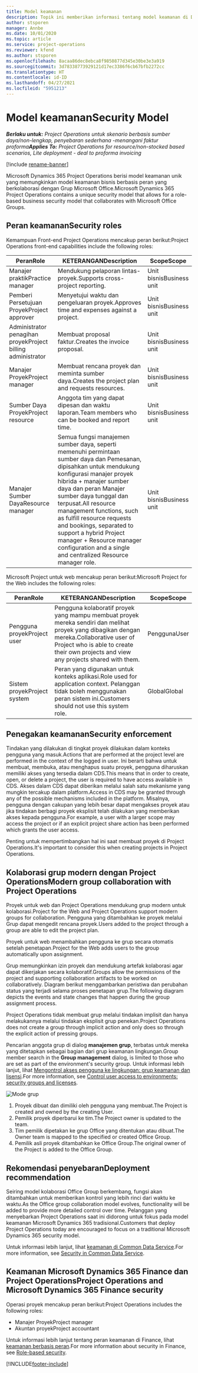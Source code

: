 ```yaml
---
title: Model keamanan
description: Topik ini memberikan informasi tentang model keamanan di Dynamics 365 Project Operations.
author: stsporen
manager: Annbe
ms.date: 10/01/2020
ms.topic: article
ms.service: project-operations
ms.reviewer: kfend
ms.author: stsporen
ms.openlocfilehash: 8acaa86dec8ebca8f9850877d345e30be3e3a919
ms.sourcegitcommit: 3d78338773929121d17ec3386f6cb67bfb2272cc
ms.translationtype: HT
ms.contentlocale: id-ID
ms.lasthandoff: 04/27/2021
ms.locfileid: "5951213"
---
```

# <a name="security-model"></a><span data-ttu-id="d1261-103">Model keamanan</span><span class="sxs-lookup"><span data-stu-id="d1261-103">Security Model</span></span>

<span data-ttu-id="d1261-104">_**Berlaku untuk:** Project Operations untuk skenario berbasis sumber daya/non-lengkap, penyebaran sederhana -menangani faktur proforma_</span><span class="sxs-lookup"><span data-stu-id="d1261-104">_**Applies To:** Project Operations for resource/non-stocked based scenarios, Lite deployment - deal to proforma invoicing_</span></span>

[!include [rename-banner](~/includes/cc-data-platform-banner.md)]

<span data-ttu-id="d1261-105">Microsoft Dynamics 365 Project Operations berisi model keamanan unik yang memungkinkan model keamanan bisnis berbasis peran yang berkolaborasi dengan Grup Microsoft Office.</span><span class="sxs-lookup"><span data-stu-id="d1261-105">Microsoft Dynamics 365 Project Operations contains a unique security model that allows for a role-based business security model that collaborates with Microsoft Office Groups.</span></span> 


## <a name="security-roles"></a><span data-ttu-id="d1261-106">Peran keamanan</span><span class="sxs-lookup"><span data-stu-id="d1261-106">Security roles</span></span>
<span data-ttu-id="d1261-107">Kemampuan Front-end Project Operations mencakup peran berikut:</span><span class="sxs-lookup"><span data-stu-id="d1261-107">Project Operations front-end capabilities include the following roles:</span></span>

| <span data-ttu-id="d1261-108">Peran</span><span class="sxs-lookup"><span data-stu-id="d1261-108">Role</span></span>                          | <span data-ttu-id="d1261-109">KETERANGAN</span><span class="sxs-lookup"><span data-stu-id="d1261-109">Description</span></span>                                                                                                                                                                 | <span data-ttu-id="d1261-110">Scope</span><span class="sxs-lookup"><span data-stu-id="d1261-110">Scope</span></span> |
|-------------------------------|-----------------------------------------------------------------------------------------------------------------------------------------------------------------------------|------|
| <span data-ttu-id="d1261-111">Manajer praktik</span><span class="sxs-lookup"><span data-stu-id="d1261-111">Practice manager</span></span>              | <span data-ttu-id="d1261-112">Mendukung pelaporan lintas-proyek.</span><span class="sxs-lookup"><span data-stu-id="d1261-112">Supports cross-project reporting.</span></span>                                                                                                            | <span data-ttu-id="d1261-113">Unit bisnis</span><span class="sxs-lookup"><span data-stu-id="d1261-113">Business unit</span></span>              |
| <span data-ttu-id="d1261-114">Pemberi Persetujuan Proyek</span><span class="sxs-lookup"><span data-stu-id="d1261-114">Project approver</span></span>              | <span data-ttu-id="d1261-115">Menyetujui waktu dan pengeluaran proyek.</span><span class="sxs-lookup"><span data-stu-id="d1261-115">Approves time and expenses against a project.</span></span>                                                                                                                              | <span data-ttu-id="d1261-116">Unit bisnis</span><span class="sxs-lookup"><span data-stu-id="d1261-116">Business unit</span></span> |
| <span data-ttu-id="d1261-117">Administrator penagihan proyek</span><span class="sxs-lookup"><span data-stu-id="d1261-117">Project billing administrator</span></span> | <span data-ttu-id="d1261-118">Membuat proposal faktur.</span><span class="sxs-lookup"><span data-stu-id="d1261-118">Creates the invoice proposal.</span></span>                                                                                                                                                 | <span data-ttu-id="d1261-119">Unit bisnis</span><span class="sxs-lookup"><span data-stu-id="d1261-119">Business unit</span></span> |
| <span data-ttu-id="d1261-120">Manajer Proyek</span><span class="sxs-lookup"><span data-stu-id="d1261-120">Project manager</span></span>               | <span data-ttu-id="d1261-121">Membuat rencana proyek dan meminta sumber daya.</span><span class="sxs-lookup"><span data-stu-id="d1261-121">Creates the project plan and requests resources.</span></span>                                                                                                                              | <span data-ttu-id="d1261-122">Unit bisnis</span><span class="sxs-lookup"><span data-stu-id="d1261-122">Business unit</span></span> |
| <span data-ttu-id="d1261-123">Sumber Daya Proyek</span><span class="sxs-lookup"><span data-stu-id="d1261-123">Project resource</span></span>              | <span data-ttu-id="d1261-124">Anggota tim yang dapat dipesan dan waktu laporan.</span><span class="sxs-lookup"><span data-stu-id="d1261-124">Team members who can be booked and report time.</span></span>                                                                                                          | <span data-ttu-id="d1261-125">Unit bisnis</span><span class="sxs-lookup"><span data-stu-id="d1261-125">Business unit</span></span>|
| <span data-ttu-id="d1261-126">Manajer Sumber Daya</span><span class="sxs-lookup"><span data-stu-id="d1261-126">Resource manager</span></span>              | <span data-ttu-id="d1261-127">Semua fungsi manajemen sumber daya, seperti memenuhi permintaan sumber daya dan Pemesanan, dipisahkan untuk mendukung konfigurasi manajer proyek hibrida + manajer sumber daya dan peran Manajer sumber daya tunggal dan terpusat.</span><span class="sxs-lookup"><span data-stu-id="d1261-127">All resource management functions, such as fulfill resource requests and bookings, separated to support a hybrid Project manager + Resource manager configuration and a single and centralized Resource manager role.</span></span> | <span data-ttu-id="d1261-128">Unit bisnis</span><span class="sxs-lookup"><span data-stu-id="d1261-128">Business unit</span></span> |


<span data-ttu-id="d1261-129">Microsoft Project untuk web mencakup peran berikut:</span><span class="sxs-lookup"><span data-stu-id="d1261-129">Microsoft Project for the Web includes the following roles:</span></span>

| <span data-ttu-id="d1261-130">Peran</span><span class="sxs-lookup"><span data-stu-id="d1261-130">Role</span></span>           | <span data-ttu-id="d1261-131">KETERANGAN</span><span class="sxs-lookup"><span data-stu-id="d1261-131">Description</span></span>                                                                                                        | <span data-ttu-id="d1261-132">Scope</span><span class="sxs-lookup"><span data-stu-id="d1261-132">Scope</span></span>  |
|----------------|--------------------------------------------------------------------------------------------------------------------|--------|
| <span data-ttu-id="d1261-133">Pengguna proyek</span><span class="sxs-lookup"><span data-stu-id="d1261-133">Project user</span></span>   | <span data-ttu-id="d1261-134">Pengguna kolaboratif proyek yang mampu membuat proyek mereka sendiri dan melihat proyek yang dibagikan dengan mereka.</span><span class="sxs-lookup"><span data-stu-id="d1261-134">Collaborative user of Project   who is able to create their own projects and view any projects shared with   them.</span></span> | <span data-ttu-id="d1261-135">Pengguna</span><span class="sxs-lookup"><span data-stu-id="d1261-135">User</span></span>   |
| <span data-ttu-id="d1261-136">Sistem proyek</span><span class="sxs-lookup"><span data-stu-id="d1261-136">Project system</span></span> | <span data-ttu-id="d1261-137">Peran yang digunakan untuk konteks aplikasi.</span><span class="sxs-lookup"><span data-stu-id="d1261-137">Role used for application   context.</span></span> <span data-ttu-id="d1261-138">Pelanggan tidak boleh menggunakan peran sistem ini.</span><span class="sxs-lookup"><span data-stu-id="d1261-138">Customers should not use this system role.</span></span>                                    | <span data-ttu-id="d1261-139">Global</span><span class="sxs-lookup"><span data-stu-id="d1261-139">Global</span></span> |

## <a name="security-enforcement"></a><span data-ttu-id="d1261-140">Penegakan keamanan</span><span class="sxs-lookup"><span data-stu-id="d1261-140">Security enforcement</span></span>
<span data-ttu-id="d1261-141">Tindakan yang dilakukan di tingkat proyek dilakukan dalam konteks pengguna yang masuk.</span><span class="sxs-lookup"><span data-stu-id="d1261-141">Actions that are performed at the project level are performed in the context of the logged in user.</span></span> <span data-ttu-id="d1261-142">Ini berarti bahwa untuk membuat, membuka, atau menghapus suatu proyek, pengguna diharuskan memiliki akses yang tersedia dalam CDS.</span><span class="sxs-lookup"><span data-stu-id="d1261-142">This means that in order to create, open, or delete a project, the user is required to have access available in CDS.</span></span> <span data-ttu-id="d1261-143">Akses dalam CDS dapat diberikan melalui salah satu mekanisme yang mungkin tercakup dalam platform.</span><span class="sxs-lookup"><span data-stu-id="d1261-143">Access in CDS may be granted through any of the possible mechanisms included in the platform.</span></span> <span data-ttu-id="d1261-144">Misalnya, pengguna dengan cakupan yang lebih besar dapat mengakses proyek atau jika tindakan berbagi proyek eksplisit telah dilakukan yang memberikan akses kepada pengguna.</span><span class="sxs-lookup"><span data-stu-id="d1261-144">For example, a user with a larger scope may access the project or if an explicit project share action has been performed which grants the user access.</span></span>

<span data-ttu-id="d1261-145">Penting untuk mempertimbangkan hal ini saat membuat proyek di Project Operations.</span><span class="sxs-lookup"><span data-stu-id="d1261-145">It's important to consider this when creating projects in Project Operations.</span></span>

## <a name="modern-group-collaboration-with-project-operations"></a><span data-ttu-id="d1261-146">Kolaborasi grup modern dengan Project Operations</span><span class="sxs-lookup"><span data-stu-id="d1261-146">Modern group collaboration with Project Operations</span></span>
<span data-ttu-id="d1261-147">Proyek untuk web dan Project Operations mendukung grup modern untuk kolaborasi.</span><span class="sxs-lookup"><span data-stu-id="d1261-147">Project for the Web and Project Operations support modern groups for collaboration.</span></span> <span data-ttu-id="d1261-148">Pengguna yang ditambahkan ke proyek melalui Grup dapat mengedit rencana proyek.</span><span class="sxs-lookup"><span data-stu-id="d1261-148">Users added to the project through a group are able to edit the project plan.</span></span>

<span data-ttu-id="d1261-149">Proyek untuk web menambahkan pengguna ke grup secara otomatis setelah penetapan.</span><span class="sxs-lookup"><span data-stu-id="d1261-149">Project for the Web adds users to the group automatically upon assignment.</span></span>

<span data-ttu-id="d1261-150">Grup memungkinkan izin proyek dan mendukung artefak kolaborasi agar dapat dikerjakan secara kolaboratif.</span><span class="sxs-lookup"><span data-stu-id="d1261-150">Groups allow the permissions of the project and supporting collaboration artifacts to be worked on collaboratively.</span></span> <span data-ttu-id="d1261-151">Diagram berikut menggambarkan peristiwa dan perubahan status yang terjadi selama proses penetapan grup.</span><span class="sxs-lookup"><span data-stu-id="d1261-151">The following diagram depicts the events and state changes that happen during the group assignment process.</span></span>

<span data-ttu-id="d1261-152">Project Operations tidak membuat grup melalui tindakan implisit dan hanya melakukannya melalui tindakan eksplisit grup penekan.</span><span class="sxs-lookup"><span data-stu-id="d1261-152">Project Operations does not create a group through implicit action and only does so through the explicit action of pressing groups.</span></span>

<span data-ttu-id="d1261-153">Pencarian anggota grup di dialog **manajemen grup**, terbatas untuk mereka yang ditetapkan sebagai bagian dari grup keamanan lingkungan.</span><span class="sxs-lookup"><span data-stu-id="d1261-153">Group member search in the **Group management** dialog, is limited to those who are set as part of the environment's security group.</span></span> <span data-ttu-id="d1261-154">Untuk informasi lebih lanjut, lihat [Mengontrol akses pengguna ke lingkungan: grup keamanan dan lisensi](/power-platform/admin/control-user-access).</span><span class="sxs-lookup"><span data-stu-id="d1261-154">For more information, see [Control user access to environments: security groups and licenses](/power-platform/admin/control-user-access).</span></span>

![Mode grup](./media/groupsmode.png)

1. <span data-ttu-id="d1261-156">Proyek dibuat dan dimiliki oleh pengguna yang membuat.</span><span class="sxs-lookup"><span data-stu-id="d1261-156">The Project is created and owned by the creating User.</span></span>
2. <span data-ttu-id="d1261-157">Pemilik proyek diperbarui ke tim.</span><span class="sxs-lookup"><span data-stu-id="d1261-157">The Project owner is updated to the team.</span></span>
3. <span data-ttu-id="d1261-158">Tim pemilik dipetakan ke grup Office yang ditentukan atau dibuat.</span><span class="sxs-lookup"><span data-stu-id="d1261-158">The Owner team is mapped to the specified or created Office Group.</span></span>
4. <span data-ttu-id="d1261-159">Pemilik asli proyek ditambahkan ke Office Group.</span><span class="sxs-lookup"><span data-stu-id="d1261-159">The original owner of the Project is added to the Office Group.</span></span>

## <a name="deployment-recommendation"></a><span data-ttu-id="d1261-160">Rekomendasi penyebaran</span><span class="sxs-lookup"><span data-stu-id="d1261-160">Deployment recommendation</span></span>
<span data-ttu-id="d1261-161">Seiring model kolaborasi Office Group berkembang, fungsi akan ditambahkan untuk memberikan kontrol yang lebih rinci dari waktu ke waktu.</span><span class="sxs-lookup"><span data-stu-id="d1261-161">As the Office group collaboration model evolves, functionality will be added to provide more detailed control over time.</span></span> <span data-ttu-id="d1261-162">Pelanggan yang menyebarkan Project Operations saat ini didorong untuk fokus pada model keamanan Microsoft Dynamics 365 tradisional.</span><span class="sxs-lookup"><span data-stu-id="d1261-162">Customers that deploy Project Operations today are encouraged to focus on a traditional Microsoft Dynamics 365 security model.</span></span>

<span data-ttu-id="d1261-163">Untuk informasi lebih lanjut, lihat [keamanan di Common Data Service](/power-platform/admin/wp-security).</span><span class="sxs-lookup"><span data-stu-id="d1261-163">For more information, see [Security in Common Data Service](/power-platform/admin/wp-security).</span></span>

## <a name="project-operations-and-microsoft-dynamics-365-finance-security"></a><span data-ttu-id="d1261-164">Keamanan Microsoft Dynamics 365 Finance dan Project Operations</span><span class="sxs-lookup"><span data-stu-id="d1261-164">Project Operations and Microsoft Dynamics 365 Finance security</span></span>
<span data-ttu-id="d1261-165">Operasi proyek mencakup peran berikut:</span><span class="sxs-lookup"><span data-stu-id="d1261-165">Project Operations includes the following roles:</span></span>

- <span data-ttu-id="d1261-166">Manajer Proyek</span><span class="sxs-lookup"><span data-stu-id="d1261-166">Project manager</span></span>
- <span data-ttu-id="d1261-167">Akuntan proyek</span><span class="sxs-lookup"><span data-stu-id="d1261-167">Project accountant</span></span>

<span data-ttu-id="d1261-168">Untuk informasi lebih lanjut tentang peran keamanan di Finance, lihat [keamanan berbasis peran](/dynamics365/fin-ops-core/dev-itpro/sysadmin/role-based-security).</span><span class="sxs-lookup"><span data-stu-id="d1261-168">For more information about security in Finance, see [Role-based security](/dynamics365/fin-ops-core/dev-itpro/sysadmin/role-based-security).</span></span>




[!INCLUDE[footer-include](../includes/footer-banner.md)]